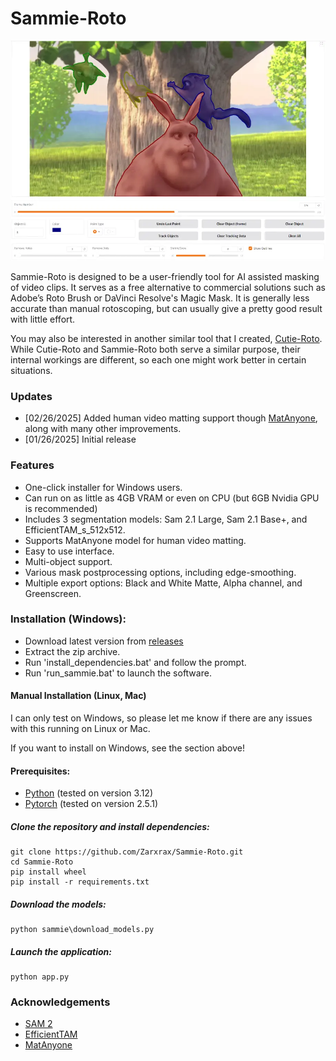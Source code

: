 
# Sammie-Roto

![Sammie-Roto screenshot](sammie/sammie_screenshot.webp)

Sammie-Roto is designed to be a user-friendly tool for AI assisted masking of video clips. It serves as a free alternative to commercial solutions such as Adobe’s Roto Brush or DaVinci Resolve's Magic Mask. It is generally less accurate than manual rotoscoping, but can usually give a pretty good result with little effort.

You may also be interested in another similar tool that I created, [Cutie-Roto](https://github.com/Zarxrax/Cutie-Roto). While Cutie-Roto and Sammie-Roto both serve a similar purpose, their internal workings are different, so each one might work better in certain situations.

### Updates
- [02/26/2025] Added human video matting support though [MatAnyone](https://github.com/pq-yang/MatAnyone), along with many other improvements.
- [01/26/2025] Initial release

### Features
- One-click installer for Windows users.
- Can run on as little as 4GB VRAM or even on CPU (but 6GB Nvidia GPU is recommended)
- Includes 3 segmentation models: Sam 2.1 Large, Sam 2.1 Base+, and EfficientTAM_s_512x512.
- Supports MatAnyone model for human video matting.
- Easy to use interface.
- Multi-object support.
- Various mask postprocessing options, including edge-smoothing.
- Multiple export options: Black and White Matte, Alpha channel, and Greenscreen.

### Installation (Windows):
- Download latest version from [releases](https://github.com/Zarxrax/Sammie-Roto/releases)
- Extract the zip archive.
- Run 'install_dependencies.bat' and follow the prompt.
- Run 'run_sammie.bat' to launch the software.

#### Manual Installation (Linux, Mac)
I can only test on Windows, so please let me know if there are any issues with this running on Linux or Mac.

If you want to install on Windows, see the section above!
#### Prerequisites:
* [Python](https://www.python.org/) (tested on version 3.12)
* [Pytorch](https://pytorch.org) (tested on version 2.5.1)

##### Clone the repository and install dependencies:
```
git clone https://github.com/Zarxrax/Sammie-Roto.git
cd Sammie-Roto
pip install wheel
pip install -r requirements.txt
```

##### Download the models:
```
python sammie\download_models.py
```

##### Launch the application:
```
python app.py
```

### Acknowledgements
* [SAM 2](https://github.com/facebookresearch/sam2)
* [EfficientTAM](https://github.com/yformer/EfficientTAM)
* [MatAnyone](https://github.com/pq-yang/MatAnyone)